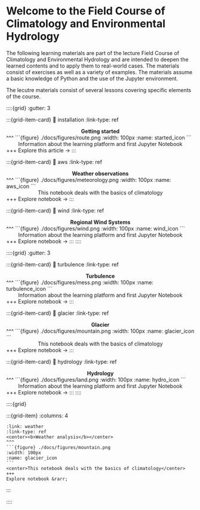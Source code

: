 # Welcome to the Field Course of Climatology and Environmental Hydrology

The following learning materials are part of the lecture Field Course of
Climatology and Environmental Hydrology and are intended to
deepen the learned contents and to apply them to real-world cases. The
materials consist of exercises as well as a variety of examples. The materials
assume a basic knowledge of Python and the use of the Jupyter environment. 

The lecutre materials consist of several lessons covering specific elements of the course. 

::::{grid}
:gutter: 3

:::{grid-item-card} 
:link: installation 
:link-type: ref
<center><b>Getting started</b></center>
^^^
```{figure} ./docs/figures/route.png
:width: 100px
:name: started_icon
```
<center>Information about the learning platform and first Jupyter Notebook</center>
+++
Explore this article &rarr;
:::

:::{grid-item-card} 
:link: aws 
:link-type: ref
<center><b>Weather observations</b></center>
^^^
```{figure} ./docs/figures/meteorology.png
:width: 100px
:name: aws_icon
```
<center>This notebook deals with the basics of climatology</center>
+++
Explore notebook &rarr;
:::

:::{grid-item-card} 
:link: wind
:link-type: ref
<center><b>Regional Wind Systems</b></center>
^^^
```{figure} ./docs/figures/wind.png
:width: 100px
:name: wind_icon
```
<center>Information about the learning platform and first Jupyter Notebook</center>
+++
Explore notebook &rarr;
:::
::::

::::{grid}
:gutter: 3

:::{grid-item-card} 
:link: turbulence
:link-type: ref
<center><b>Turbulence</b></center>
^^^
```{figure} ./docs/figures/mess.png
:width: 100px
:name: turbulence_icon
```
<center>Information about the learning platform and first Jupyter Notebook</center>
+++
Explore notebook &rarr;
:::

:::{grid-item-card} 
:link: glacier
:link-type: ref
<center><b>Glacier</b></center>
^^^
```{figure} ./docs/figures/mountain.png
:width: 100px
:name: glacier_icon
```
<center>This notebook deals with the basics of climatology</center>
+++
Explore notebook &rarr;
:::

:::{grid-item-card} 
:link: hydrology
:link-type: ref
<center><b>Hydrology</b></center>
^^^
```{figure} ./docs/figures/land.png
:width: 100px
:name: hydro_icon
```
<center>Information about the learning platform and first Jupyter Notebook</center>
+++
Explore notebook &rarr;
:::
::::

::::{grid}

:::{grid-item}
:columns: 4
````{card} 
:link: weather
:link-type: ref
<center><b>Weather analysis</b></center>
^^^
```{figure} ./docs/figures/mountain.png
:width: 100px
:name: glacier_icon
```
<center>This notebook deals with the basics of climatology</center>
+++
Explore notebook &rarr;
````
:::

::::
